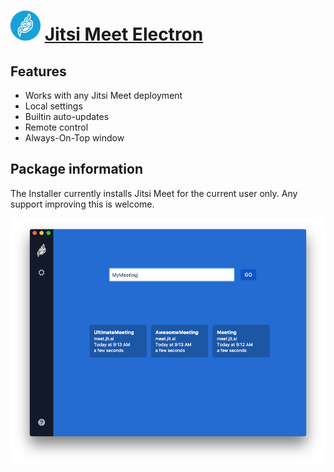 # <img src="https://raw.githubusercontent.com/jitsi/jitsi-meet-electron/master/resources/icons/icon_48x48.png" width="48" height="48"/> [Jitsi Meet Electron](https://github.com/jitsi/jitsi-meet-electron)

## Features

- Works with any Jitsi Meet deployment
- Local settings
- Builtin auto-updates
- Remote control
- Always-On-Top window

## Package information

The Installer currently installs Jitsi Meet for the current user only.
Any support improving this is welcome.

![screenshot](https://raw.githubusercontent.com/jitsi/jitsi-meet-electron/master/screenshot.png)
